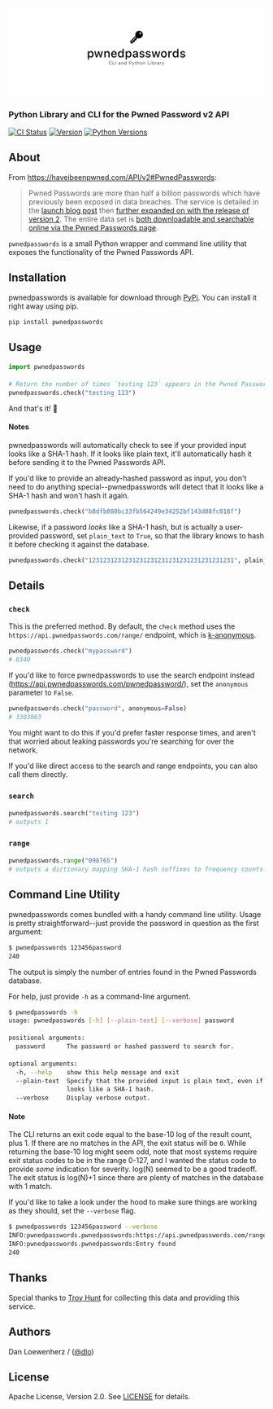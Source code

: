 ![](meta/repo-banner.png)

### Python Library and CLI for the Pwned Password v2 API

[![CI Status][ci-badge]][travis-repo-url]
[![Version][version-badge]][pypi-url]
[![Python Versions][versions-badge]][pypi-url]

## About

From https://haveibeenpwned.com/API/v2#PwnedPasswords:

> Pwned Passwords are more than half a billion passwords which have previously been exposed in data breaches. The service is detailed in the [launch blog post](https://www.troyhunt.com/introducing-306-million-freely-downloadable-pwned-passwords/) then [further expanded on with the release of version 2](https://www.troyhunt.com/ive-just-launched-pwned-passwords-version-2). The entire data set is [both downloadable and searchable online via the Pwned Passwords page](https://haveibeenpwned.com/Passwords).

`pwnedpasswords` is a small Python wrapper and command line utility that exposes the functionality of the Pwned Passwords API.

## Installation

pwnedpasswords is available for download through [PyPi][pypi-url]. You can install it right away using pip.

```bash
pip install pwnedpasswords
```

## Usage

```python
import pwnedpasswords

# Return the number of times `testing 123` appears in the Pwned Passwords database.
pwnedpasswords.check("testing 123")
```

And that's it! :tada:

#### Notes

pwnedpasswords will automatically check to see if your provided input looks like a SHA-1 hash. If it looks like plain text, it'll automatically hash it before sending it to the Pwned Passwords API.

If you'd like to provide an already-hashed password as input, you don't need to do anything special--pwnedpasswords will detect that it looks like a SHA-1 hash and won't hash it again.

```python
pwnedpasswords.check("b8dfb080bc33fb564249e34252bf143d88fc018f")
```

Likewise, if a password *looks* like a SHA-1 hash, but is actually a user-provided password, set `plain_text` to `True`, so that the library knows to hash it before checking it against the database.

```python
pwnedpasswords.check("1231231231231231231231231231231231231231", plain_text=True)
```

## Details

### `check`

This is the preferred method. By default, the `check` method uses the `https://api.pwnedpasswords.com/range/` endpoint, which is [k-anonymous][k-anonymous-url].

```python
pwnedpasswords.check("mypassword")
# 8340
```

If you'd like to force pwnedpasswords to use the search endpoint instead (https://api.pwnedpasswords.com/pwnedpassword/), set the `anonymous` parameter to `False`.

```python
pwnedpasswords.check("password", anonymous=False)
# 3303003
```

You might want to do this if you'd prefer faster response times, and aren't that worried about leaking passwords you're searching for over the network.

If you'd like direct access to the search and range endpoints, you can also call them directly.

### `search`

```python
pwnedpasswords.search("testing 123")
# outputs 1
```

### `range`

```python
pwnedpasswords.range("098765")
# outputs a dictionary mapping SHA-1 hash suffixes to frequency counts
```

## Command Line Utility

pwnedpasswords comes bundled with a handy command line utility. Usage is pretty straightforward--just provide the password in question as the first argument:

```bash
$ pwnedpasswords 123456password
240
```

The output is simply the number of entries found in the Pwned Passwords database.

For help, just provide `-h` as a command-line argument.

```bash
$ pwnedpasswords -h
usage: pwnedpasswords [-h] [--plain-text] [--verbose] password

positional arguments:
  password      The password or hashed password to search for.

optional arguments:
  -h, --help    show this help message and exit
  --plain-text  Specify that the provided input is plain text, even if it
                looks like a SHA-1 hash.
  --verbose     Display verbose output.
```

#### Note

The CLI returns an exit code equal to the base-10 log of the result count, plus 1. If there are no matches in the API, the exit status will be `0`. While returning the base-10 log might seem odd, note that most systems require exit status codes to be in the range 0-127, and I wanted the status code to provide *some* indication for severity. log(N) seemed to be a good tradeoff. The exit status is log(N)+1 since there are plenty of matches in the database with 1 match.

If you'd like to take a look under the hood to make sure things are working as they should, set the `--verbose` flag.

```bash
$ pwnedpasswords 123456password --verbose
INFO:pwnedpasswords.pwnedpasswords:https://api.pwnedpasswords.com/range/5052C
INFO:pwnedpasswords.pwnedpasswords:Entry found
240
```

## Thanks

Special thanks to [Troy Hunt](https://www.troyhunt.com) for collecting this data and providing this service.

## Authors

Dan Loewenherz / ([@dlo](https://github.com/dlo))

## License

Apache License, Version 2.0. See [LICENSE](LICENSE) for details.

[ci-badge]: https://img.shields.io/travis/lionheart/pwnedpasswords.svg?style=flat
[version-badge]: https://img.shields.io/pypi/v/pwnedpasswords.svg?style=flat
[versions-badge]: https://img.shields.io/pypi/pyversions/pwnedpasswords.svg?style=flat

[travis-repo-url]: https://travis-ci.org/lionheart/pwnedpasswords
[k-anonymous-url]: https://en.wikipedia.org/wiki/K-anonymity
[semver-url]: http://www.semver.org
[pypi-url]: https://pypi.python.org/pypi/pwnedpasswords

